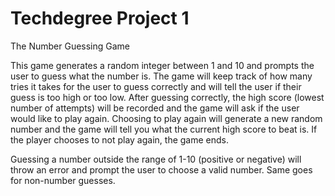 # Techdegree Project 1
 The Number Guessing Game

This game generates a random integer between 1 and 10 and prompts the user to guess what the number is.
The game will keep track of how many tries it takes for the user to guess correctly and will tell the user if their guess is too high or too low.
After guessing correctly, the high score (lowest number of attempts) will be recorded and the game will ask if the user would like to play again.
Choosing to play again will generate a new random number and the game will tell you what the current high score to beat is.
If the player chooses to not play again, the game ends.

Guessing a number outside the range of 1-10 (positive or negative) will throw an error and prompt the user to choose a valid number. Same goes for non-number guesses.
